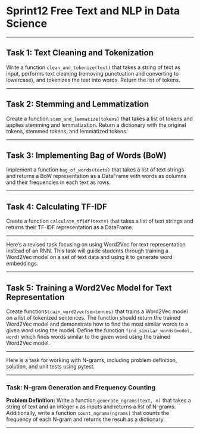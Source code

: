 # Sprint12 Free Text and NLP in Data Science

---

## **Task 1: Text Cleaning and Tokenization**

Write a function `clean_and_tokenize(text)` that takes a string of text as input, performs text cleaning (removing punctuation and converting to lowercase), and tokenizes the text into words. Return the list of tokens.

---

## **Task 2: Stemming and Lemmatization**

Create a function `stem_and_lemmatize(tokens)` that takes a list of tokens and applies stemming and lemmatization. Return a dictionary with the original tokens, stemmed tokens, and lemmatized tokens.

---

## **Task 3: Implementing Bag of Words (BoW)**

Implement a function `bag_of_words(texts)` that takes a list of text strings and returns a BoW representation as a DataFrame with words as columns and their frequencies in each text as rows.

---

## **Task 4: Calculating TF-IDF**

Create a function `calculate_tfidf(texts)` that takes a list of text strings and returns their TF-IDF representation as a DataFrame.

---

Here’s a revised task focusing on using Word2Vec for text representation instead of an RNN. This task will guide students through training a Word2Vec model on a set of text data and using it to generate word embeddings.

---

## **Task 5: Training a Word2Vec Model for Text Representation**

Create functions`train_word2vec(sentences)` that trains a Word2Vec model on a list of tokenized sentences. The function should return the trained Word2Vec model and demonstrate how to find the most similar words to a given word using the model.
Define the function `find_similar_words(model, word)` which finds words similar to the given word using the trained Word2Vec model.

---

Here is a task for working with N-grams, including problem definition, solution, and unit tests using pytest.

---

### **Task: N-gram Generation and Frequency Counting**

**Problem Definition:**
Write a function `generate_ngrams(text, n)` that takes a string of text and an integer `n` as inputs and returns a list of N-grams. Additionally, write a function `count_ngrams(ngrams)` that counts the frequency of each N-gram and returns the result as a dictionary.

---
